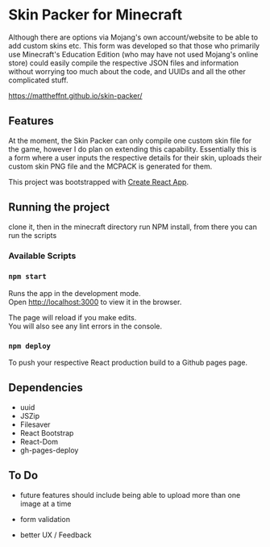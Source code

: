 # Skin Packer for Minecraft

Although there are options via Mojang's own account/website to be able to add custom skins etc. This form was developed so that those who primarily use Minecraft's Education Edition (who may have not used Mojang's online store) could easily compile the respective JSON files and information without worrying too much about the code, and UUIDs and all the other complicated stuff.

https://mattheffnt.github.io/skin-packer/

## Features

At the moment, the Skin Packer can only compile one custom skin file for the game, however I do plan on extending this capability. Essentially this is a form where a user inputs the respective details for their skin, uploads their custom skin PNG file and the MCPACK is generated for them.

This project was bootstrapped with [Create React App](https://github.com/facebook/create-react-app).

## Running the project

clone it, then in the minecraft directory run NPM install, from there you can run the scripts

### Available Scripts

### `npm start`

Runs the app in the development mode.<br />
Open [http://localhost:3000](http://localhost:3000) to view it in the browser.

The page will reload if you make edits.<br />
You will also see any lint errors in the console.

### `npm deploy` 

To push your respective React production build to a Github pages page. 

## Dependencies 

 - uuid
 - JSZip
 - Filesaver
 - React Bootstrap
 - React-Dom
 - gh-pages-deploy
 
## To Do 

- future features should include being able to upload more than one image at a time 

- form validation

- better UX / Feedback